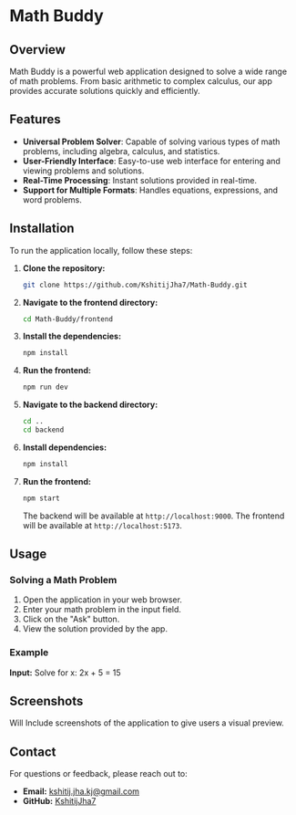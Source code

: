 # Math Buddy

## Overview

Math Buddy is a powerful web application designed to solve a wide range of math problems. From basic arithmetic to complex calculus, our app provides accurate solutions quickly and efficiently.

## Features

- **Universal Problem Solver**: Capable of solving various types of math problems, including algebra, calculus, and statistics.
- **User-Friendly Interface**: Easy-to-use web interface for entering and viewing problems and solutions.
- **Real-Time Processing**: Instant solutions provided in real-time.
- **Support for Multiple Formats**: Handles equations, expressions, and word problems.

## Installation

To run the application locally, follow these steps:

1. **Clone the repository:**
    ```bash
    git clone https://github.com/KshitijJha7/Math-Buddy.git
    ```

2. **Navigate to the frontend directory:**
    ```bash
    cd Math-Buddy/frontend
    ```

3. **Install the dependencies:**
    ```bash
    npm install
    ```

4. **Run the frontend:**
    ```bash
    npm run dev
    ```
    
5. **Navigate to the backend directory:**
    ```bash
    cd ..
    cd backend
    ```
    
4. **Install dependencies:**
    ```bash
    npm install
    ```
    
4. **Run the frontend:**
    ```bash
    npm start
    ```
    
    The backend will be available at `http://localhost:9000`.
    The frontend will be available at `http://localhost:5173`.

## Usage

### Solving a Math Problem

1. Open the application in your web browser.
2. Enter your math problem in the input field.
3. Click on the "Ask" button.
4. View the solution provided by the app.

### Example

**Input:** Solve for x: 2x + 5 = 15  

## Screenshots

Will Include screenshots of the application to give users a visual preview.

## Contact

For questions or feedback, please reach out to:

- **Email:** [kshitij.jha.kj@gmail.com](mailto:kshitij.jha.kj@gmail.com)
- **GitHub:** [KshitijJha7](https://github.com/KshitijJha7)
